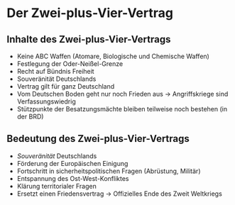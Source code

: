 Der Zwei-plus-Vier-Vertrag
==========================

Inhalte des Zwei-plus-Vier-Vertrags
-----------------------------------

-   Keine ABC Waffen (Atomare, Biologische und Chemische Waffen)
-   Festlegung der Oder-Neißel-Grenze
-   Recht auf Bündnis Freiheit
-   Souveränität Deutschlands
-   Vertrag gilt für ganz Deutschland
-   Vom Deutschen Boden geht nur noch Frieden aus → Angriffskriege sind
    Verfassungswiedrig
-   Stützpunkte der Besatzungsmächte bleiben teilweise noch bestehen (in
    der BRD)

Bedeutung des Zwei-plus-Vier-Vertrags
-------------------------------------

-   *Souveränität* Deutschlands
-   Förderung der Europäischen Einigung
-   Fortschritt in sicherheitspolitischen Fragen (Abrüstung, Militär)
-   Entspannung des Ost-West-Konfliktes
-   Klärung territorialer Fragen
-   Ersetzt einen Friedensvertrag → Offizielles Ende des Zweit
    Weltkriegs

